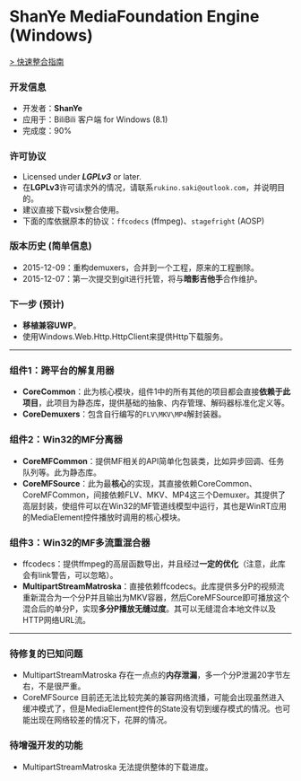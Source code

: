 # ShanYe MediaFoundation Engine (Windows)

[ > 快速整合指南](https://github.com/amamiya/SYEngine/blob/master/!GUIDE/GUIDE.md)

### 开发信息
 - 开发者：**ShanYe**
 - 应用于：BiliBili 客户端 for Windows (8.1)
 - 完成度：90%

### 许可协议
 - Licensed under ***LGPLv3*** or later.
 - 在**LGPLv3**许可请求外的情况，请联系`rukino.saki@outlook.com`，并说明目的。
 - 建议直接下载vsix整合使用。
 - 下面的库依据原本的协议：`ffcodecs` (ffmpeg)、`stagefright` (AOSP)

### 版本历史 (简单信息)
 - 2015-12-09：重构demuxers，合并到一个工程，原来的工程删除。 
 - 2015-12-07：第一次提交到git进行托管，将与**暗影吉他手**合作维护。

### 下一步 (预计)
 - **移植兼容UWP**。
 - 使用Windows.Web.Http.HttpClient来提供Http下载服务。

***
### 组件1：跨平台的解复用器
 - **CoreCommon**：此为核心模块，组件1中的所有其他的项目都会直接**依赖于此项目**，此项目为静态库，提供基础的抽象、内存管理、解码器标准化定义等。
 - **CoreDemuxers**：包含自行编写的`FLV\MKV\MP4`解封装器。

### 组件2：Win32的MF分离器
 - **CoreMFCommon**：提供MF相关的API简单化包装类，比如异步回调、任务队列等。此为静态库。
 - **CoreMFSource**：此为最**核心**的实现，其直接依赖CoreCommon、CoreMFCommon，间接依赖FLV、MKV、MP4这三个Demuxer。其提供了高层封装，使组件可以在Win32的MF管道线模型中运行，其也是WinRT应用的MediaElement控件播放时调用的核心模块。

### 组件3：Win32的MF多流重混合器
 - ffcodecs：提供ffmpeg的高层函数导出，并且经过**一定的优化**（注意，此库会有link警告，可以忽略）。
 - **MultipartStreamMatroska**：直接依赖ffcodecs。此库提供多分P的视频流重新混合为一个分P并且输出为MKV容器，然后CoreMFSource即可播放这个混合后的单分P，实现**多分P播放无缝过度**。其可以无缝混合本地文件以及HTTP网络URL流。

***
### 待修复的已知问题
 - MultipartStreamMatroska 存在一点点的**内存泄漏**，多一个分P泄漏20字节左右，不是很严重。
 - CoreMFSource 目前还无法比较完美的兼容网络流播，可能会出现虽然进入缓冲模式了，但是MediaElement控件的State没有切到缓存模式的情况。也可能出现在网络较差的情况下，花屏的情况。

### 待增强开发的功能
 - MultipartStreamMatroska 无法提供整体的下载进度。
